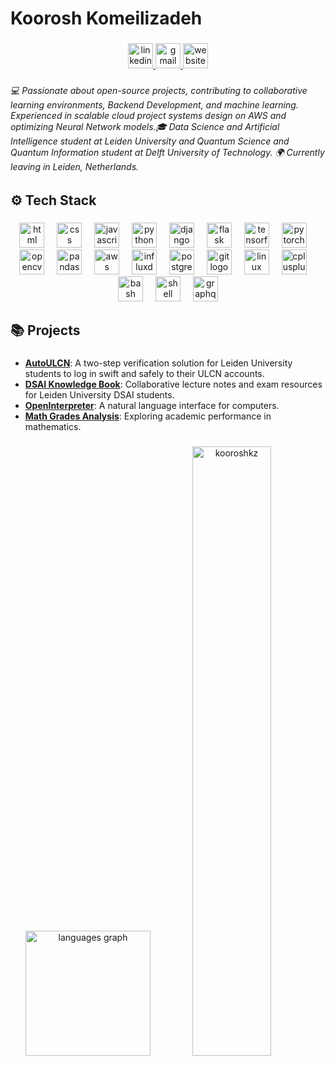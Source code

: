 <h1 align="left">Koorosh Komeilizadeh</h1>

###

<div align="center">
  <a href="https://www.linkedin.com/in/kooroshkz/" target="_blank">
    <img src="https://img.shields.io/static/v1?message=LinkedIn&logo=linkedin&label=&color=0077B5&logoColor=white&labelColor=&style=for-the-badge" height="40" alt="linkedin logo" />
  </a>
  <a href="mailto:kkomeilizadeh@gmail.com" target="_blank">
    <img src="https://img.shields.io/static/v1?message=Gmail&logo=gmail&label=&color=D14836&logoColor=white&labelColor=&style=for-the-badge" height="40" alt="gmail logo" />
  </a>
  <a href="https://kooroshkz.com" target="_blank">
    <img src="https://img.shields.io/static/v1?message=Website&logo=googlechrome&label=&color=c14438&logoColor=white&labelColor=&style=for-the-badge" height="40" alt="website logo" />
  </a>
</div>

###

<h6 align="left">
  💻 Passionate about open-source projects, contributing to collaborative learning environments, Backend Development, and machine learning. Experienced in scalable cloud project systems design on AWS and optimizing Neural Network models.🎓 Data Science and Artificial Intelligence student at Leiden University and Quantum Science and Quantum Information student at Delft University of Technology. 🌍 Currently leaving in Leiden, Netherlands.</h6>
  

###

<h2 align="left">⚙️ Tech Stack</h2>

###

<div align="center">
  <img src="https://img.shields.io/badge/HTML-E34F26?logo=html5&logoColor=white&style=for-the-badge" height="40" alt="html logo" />
  <img width="12" />
  <img src="https://img.shields.io/badge/CSS-1572B6?logo=css3&logoColor=white&style=for-the-badge" height="40" alt="css logo" />
  <img width="12" />
  <img src="https://img.shields.io/badge/JavaScript-F7DF1E?logo=javascript&logoColor=black&style=for-the-badge" height="40" alt="javascript logo" />
  <img width="12" />
  <img src="https://img.shields.io/badge/Python-3776AB?logo=python&logoColor=white&style=for-the-badge" height="40" alt="python logo" />
  <img width="12" />
  <img src="https://img.shields.io/badge/Django-092E20?logo=django&logoColor=white&style=for-the-badge" height="40" alt="django logo" />
  <img width="12" />
  <img src="https://img.shields.io/badge/Flask-000000?logo=flask&logoColor=white&style=for-the-badge" height="40" alt="flask logo" />
  <img width="12" />
  <img src="https://img.shields.io/badge/TensorFlow-FF6F20?logo=tensorflow&logoColor=white&style=for-the-badge" height="40" alt="tensorflow logo" />
  <img width="12" />
  <img src="https://img.shields.io/badge/PyTorch-EE4C2C?logo=pytorch&logoColor=white&style=for-the-badge" height="40" alt="pytorch logo" />
  <img width="12" />
  <img src="https://img.shields.io/badge/OpenCV-5C3EE8?logo=opencv&logoColor=white&style=for-the-badge" height="40" alt="opencv logo" />
  <img width="12" />
  <img src="https://img.shields.io/badge/Pandas-150458?logo=pandas&logoColor=white&style=for-the-badge" height="40" alt="pandas logo" />
  <img width="12" />
  <img src="https://img.shields.io/badge/Amazon%20AWS-232F3E?logo=amazonaws&logoColor=white&style=for-the-badge" height="40" alt="aws logo" />
  <img width="12" />
  <img src="https://img.shields.io/badge/InfluxDB-22ADF6?style=for-the-badge&logo=InfluxDB&logoColor=white" height="40" alt="influxdb logo" />
  <img width="12" />
  <img src="https://img.shields.io/badge/PostgreSQL-4169E1?logo=postgresql&logoColor=white&style=for-the-badge" height="40" alt="postgresql logo" />
  <img width="12" />
  <img src="https://img.shields.io/badge/Git-F05032?logo=git&logoColor=white&style=for-the-badge" height="40" alt="git logo" />
  <img width="12" />
  <img src="https://img.shields.io/badge/Linux-FCC624?logo=linux&logoColor=black&style=for-the-badge" height="40" alt="linux logo" />
  <img width="12" />
  <img src="https://img.shields.io/badge/C++-00599C?logo=cplusplus&logoColor=white&style=for-the-badge" height="40" alt="cplusplus logo" />
  <img width="12" />
  <img src="https://img.shields.io/badge/Bash-4EAA25?logo=gnu-bash&logoColor=white&style=for-the-badge" height="40" alt="bash logo" />
  <img width="12" />
  <img src="https://img.shields.io/badge/Shell_Script-89E051?logo=gnu-bash&logoColor=white&style=for-the-badge" height="40" alt="shell script logo" />
  <img width="12" />
  <img src="https://img.shields.io/badge/-GraphQL-E10098?style=for-the-badge&logo=graphql&logoColor=white" height="40" alt="graphql logo" />
</div>

###

<h2 align="left"> 📚 Projects</h2>

###

- **[AutoULCN](https://github.com/kooroshkz/AutoULCN)**: A two-step verification solution for Leiden University students to log in swift and safely to their ULCN accounts.
- **[DSAI Knowledge Book](https://github.com/kooroshkz/DSAI-knowledge-book)**: Collaborative lecture notes and exam resources for Leiden University DSAI students.
- **[OpenInterpreter](https://github.com/OpenInterpreter/open-interpreter)**: A natural language interface for computers.
- **[Math Grades Analysis](https://github.com/kooroshkz/math_grades_analysis)**: Exploring academic performance in mathematics.


###

<div align="center">
  <img src="https://github-readme-stats.vercel.app/api/top-langs?username=kooroshkz&locale=en&hide_title=false&layout=compact&card_width=320&langs_count=5&theme=dark&hide_border=false&order=2" height="200" alt="languages graph" />
  <img width="50%" src="https://github-readme-streak-stats.herokuapp.com/?user=kooroshkz&theme=dark" alt="kooroshkz" />
</div>





